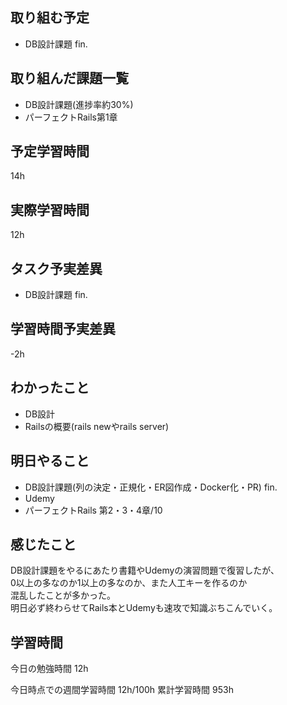 ## 取り組む予定
- DB設計課題 fin.

## 取り組んだ課題一覧
- DB設計課題(進捗率約30%)
- パーフェクトRails第1章


## 予定学習時間
14h

## 実際学習時間
12h

## タスク予実差異
- DB設計課題 fin.

## 学習時間予実差異
-2h


## わかったこと
- DB設計
- Railsの概要(rails newやrails server)

## 明日やること
- DB設計課題(列の決定・正規化・ER図作成・Docker化・PR) fin.
- Udemy
- パーフェクトRails 第2・3・4章/10

## 感じたこと
DB設計課題をやるにあたり書籍やUdemyの演習問題で復習したが、<br>
0以上の多なのか1以上の多なのか、また人工キーを作るのか<br>
混乱したことが多かった。<br>
明日必ず終わらせてRails本とUdemyも速攻で知識ぶちこんでいく。


## 学習時間
今日の勉強時間 12h

今日時点での週間学習時間 12h/100h
累計学習時間 953h